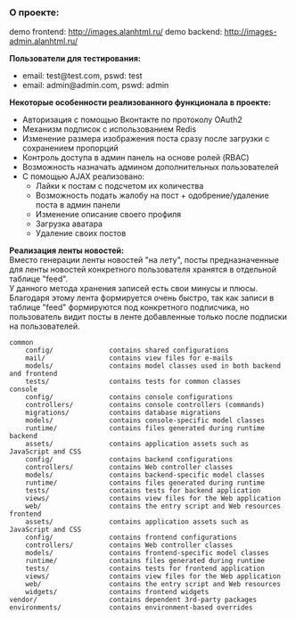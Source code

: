 <h3>О проекте:</h3>

demo frontend: http://images.alanhtml.ru/
demo backend: http://images-admin.alanhtml.ru/
                
<b>Пользователи для тестирования:</b>
<ul>
    <li>email: test@test.com, pswd: test</li>
    <li>email: admin@admin.com, pswd: admin</li>
</ul>

<b>Некоторые особенности реализованного функционала в проекте:</b>
<ul>
    <li>Авторизация с помощью Вконтакте по протоколу OAuth2</li>
    <li>Механизм подписок с использованием Redis</li>
    <li>Изменение размера изображения поста сразу после загрузки с сохранением пропорций</li>
    <li>Контроль доступа в админ панель на основе ролей (RBAC)</li>
    <li>Возможность назначать админом дополнительных пользователей</li>
    <li>
        С помощью AJAX реализовано:
        <ul>
            <li>Лайки к постам с подсчетом их количества</li>
            <li>Возможность подать жалобу на пост + одобрение/удаление поста в админ панели</li>
            <li>Изменение описание своего профиля</li>
            <li>Загрузка аватара</li>
            <li>Удаление своих постов</li>
        </ul>
    </li>
</ul>

<p>
    <b>Реализация ленты новостей:</b><br>
    Вместо генерации ленты новостей "на лету", посты предназначенные для ленты новостей конкретного пользователя хранятся в отдельной таблице "feed".<br>
    У данного метода хранения записей есть свои минусы и плюсы.<br>
    Благодаря этому лента формируется очень быстро, так как записи в таблице "feed" формируются под конкретного подписчика, но пользователь видит посты в ленте добавленные только после подписки на пользователей.<br>
</p>                

```
common
    config/              contains shared configurations
    mail/                contains view files for e-mails
    models/              contains model classes used in both backend and frontend
    tests/               contains tests for common classes    
console
    config/              contains console configurations
    controllers/         contains console controllers (commands)
    migrations/          contains database migrations
    models/              contains console-specific model classes
    runtime/             contains files generated during runtime
backend
    assets/              contains application assets such as JavaScript and CSS
    config/              contains backend configurations
    controllers/         contains Web controller classes
    models/              contains backend-specific model classes
    runtime/             contains files generated during runtime
    tests/               contains tests for backend application    
    views/               contains view files for the Web application
    web/                 contains the entry script and Web resources
frontend
    assets/              contains application assets such as JavaScript and CSS
    config/              contains frontend configurations
    controllers/         contains Web controller classes
    models/              contains frontend-specific model classes
    runtime/             contains files generated during runtime
    tests/               contains tests for frontend application
    views/               contains view files for the Web application
    web/                 contains the entry script and Web resources
    widgets/             contains frontend widgets
vendor/                  contains dependent 3rd-party packages
environments/            contains environment-based overrides
```
